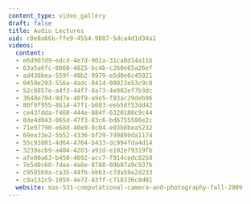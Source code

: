 ```yaml
---
content_type: video_gallery
draft: false
title: Audio Lectures
uid: c0e8a66b-ffe9-4554-9887-5dca4d1d34a1
videos:
  content:
  - e6d907d9-edcd-4e7d-902a-31ca0d14a116
  - 63a5a6fc-8060-4825-bc4b-c260e65a26ef
  - ad436bea-559f-49b2-9979-e5d0e6c45921
  - 0459e293-556a-4adc-8414-00023e53c9c8
  - 52c8857e-a4f3-44f7-8a73-4e002ef7b3dc
  - 3648e794-9d7e-40f9-a9e5-f83ac29deb96
  - 80f9f955-8614-47f1-b603-eeb5df53dd42
  - ce43fdda-f460-444e-884f-6320180c9c44
  - 0de4d043-065d-47f3-83c6-bd6755596e2c
  - 71e97790-e68d-40e9-8c04-e03b8bea5232
  - 69ea33e2-5b52-4336-bf29-7d9890da1174
  - 55c93801-4d64-4764-b433-dc994fda4d14
  - 3239acb9-a404-4203-a91d-e102ef9319fb
  - afe00a63-b450-4092-acc7-f914cedc8250
  - 7e5d0c60-7dea-4a6e-8788-09b07a9c937b
  - c9585b9a-ca35-44fb-bbb3-c7da58e2d233
  - c9a132c9-1059-4e72-83ff-c718336c8d01
  website: mas-531-computational-camera-and-photography-fall-2009
---
```

